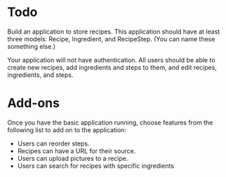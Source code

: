# Todo
Build an application to store recipes. This application should have at least three models: Recipe, Ingredient, and RecipeStep. (You can name these something else.)

Your application will not have authentication. All users should be able to create new recipes, add ingredients and steps to them, and edit recipes, ingredients, and steps.

# Add-ons
Once you have the basic application running, choose features from the following list to add on to the application:

- Users can reorder steps.
- Recipes can have a URL for their source.
- Users can upload pictures to a recipe.
- Users can search for recipes with specific ingredients
